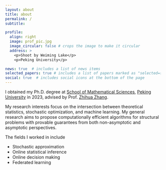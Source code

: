 ```yaml
---
layout: about
title: about
permalink: /
subtitle: 

profile:
  align: right
  image: prof_pic.jpg
  image_circular: false # crops the image to make it circular
  address: >
    <p>Shoot by Weiming Lake</p>
    <p>Peking University</p>

news: true  # includes a list of news items
selected_papers: true # includes a list of papers marked as "selected={true}"
social: true  # includes social icons at the bottom of the page
---
```


I obtained my Ph.D. degree at <a href='http://english.math.pku.edu.cn/'>School of Mathematical Sciences</a>, <a href='https://english.pku.edu.cn/'>Peking University</a> in 2023, advised by Prof. <a href="http://www.math.pku.edu.cn/teachers/zhzhang/" target="_blank">Zhihua Zhang</a>.

My research interests focus on the intersection between theoretical statistics, stochastic optimization, and machine learning.
My general research aims to propose computationally efficient algorithms for structural problems with provable guarantees from both non-asymptotic and asymptotic perspectives.

The fields I worked in include
- Stochastic approximation 
- Online statistical inference
- Online decision making
- Federated learning